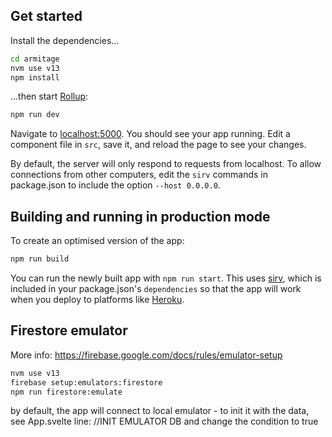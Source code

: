 ## Get started

Install the dependencies...

```bash
cd armitage
nvm use v13
npm install
```

...then start [Rollup](https://rollupjs.org):

```bash
npm run dev
```

Navigate to [localhost:5000](http://localhost:5000). You should see your app running. Edit a component file in `src`, save it, and reload the page to see your changes.

By default, the server will only respond to requests from localhost. To allow connections from other computers, edit the `sirv` commands in package.json to include the option `--host 0.0.0.0`.


## Building and running in production mode

To create an optimised version of the app:

```bash
npm run build
```

You can run the newly built app with `npm run start`. This uses [sirv](https://github.com/lukeed/sirv), which is included in your package.json's `dependencies` so that the app will work when you deploy to platforms like [Heroku](https://heroku.com).

## Firestore emulator

More info: https://firebase.google.com/docs/rules/emulator-setup

```bash
nvm use v13
firebase setup:emulators:firestore
npm run firestore:emulate
```

by default, the app will connect to local emulator - to init it with the data, see App.svelte line:
//INIT EMULATOR DB
and change the condition to true
